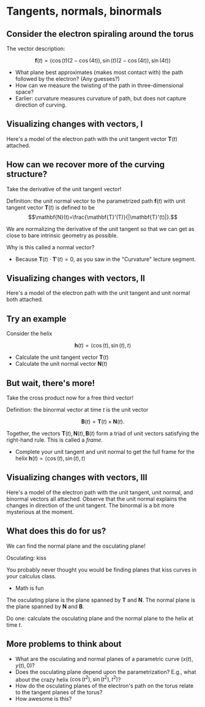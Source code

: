 Tangents, normals, binormals
============================

Consider the electron spiraling around the torus
-------------------------------------------------

The vector description:

$$\mathbf{f}(t)=\langle
\cos(t)(2-\cos(4t)),\sin(t)(2-\cos(4t)),\sin(4t)\rangle$$

-   What plane best approximates (makes most contact with) the path
    followed by the electron? (Any guesses?)
-   How can we measure the twisting of the path in three-dimensional
    space?
-   Earlier: curvature measures curvature of path, but does not capture
    direction of curving.

Visualizing changes with vectors, I
-----------------------------------

Here's a model of the electron path with the unit tangent vector
$\mathbf{T}(t)$ attached.

How can we recover more of the curving structure?
-------------------------------------------------

Take the derivative of the unit tangent vector!

Definition: the unit normal vector to the parametrized path $\mathbf{f}(t)$ with unit tangent vector $\mathbf{T}(t)$ is defined to be
$$\mathbf{N}(t)=\frac{\mathbf{T}'(T)}{|\mathbf{T}'(t)|}.$$

We are normalizing the derivative of the unit tangent so that we can get
as close to bare intrinsic geometry as possible.

Why is this called a normal vector?

-   Because $\mathbf{T}(t)\cdot\mathbf{T}'(t)=0$, as you saw in the
    "Curvature" lecture segment.

Visualizing changes with vectors, II
------------------------------------

Here's a model of the electron path with the unit tangent and unit
normal both attached.

Try an example
--------------

Consider the helix

$$\mathbf{h}(t)=\langle\cos(t),\sin(t),t\rangle$$

-   Calculate the unit tangent vector $\mathbf{T}(t)$
-   Calculate the unit normal vector $\mathbf{N}(t)$

But wait, there's more!
-----------------------

Take the cross product now for a free third vector!

Definition: the binormal vector at time $t$ is the unit vector

$$\mathbf{B}(t)=\mathbf{T}(t)\times\mathbf{N}(t).$$

Together, the vectors $\mathbf{T}(t),\mathbf{N}(t),\mathbf{B}(t)$ form
a triad of unit vectors satisfying the right-hand rule. This is called a
*frame*.

-   Complete your unit tangent and unit normal to get the full frame for
    the helix $\mathbf{h}(t)=\langle\cos(t),\sin(t),t\rangle$

Visualizing changes with vectors, III
-------------------------------------

Here's a model of the electron path with the unit tangent, unit normal,
and binormal vectors all attached. Observe that the unit normal explains
the changes in direction of the unit tangent. The binormal is a bit more
mysterious at the moment.

What does this do for us?
-------------------------

We can find the normal plane and the osculating plane!

Osculating: kiss

You probably never thought you would be finding planes that kiss curves
in your calculus class.

-   Math is fun

The osculating plane is the plane spanned by $\mathbf{T}$ and
$\mathbf{N}$. The normal plane is the plane spanned by $\mathbf{N}$
and $\mathbf{B}$.

Do one: calculate the osculating plane and the normal plane to the helix
at time $t$.

More problems to think about
----------------------------

-   What are the osculating and normal planes of a parametric curve
    $(x(t),y(t),0)$?
-   Does the osculating plane depend upon the parametrization? E.g.,
    what about the crazy helix $(\cos(t^2),\sin(t^2),t^2)$?
-   How do the osculating planes of the electron's path on the torus
    relate to the tangent planes of the torus?
-   How awesome is this?

